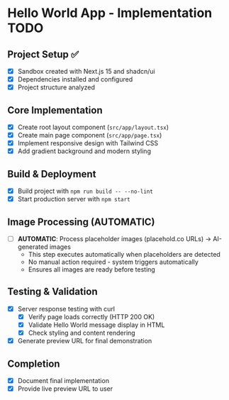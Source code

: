 # Hello World App - Implementation TODO

## Project Setup ✅
- [x] Sandbox created with Next.js 15 and shadcn/ui
- [x] Dependencies installed and configured
- [x] Project structure analyzed

## Core Implementation
- [x] Create root layout component (`src/app/layout.tsx`)
- [x] Create main page component (`src/app/page.tsx`)
- [x] Implement responsive design with Tailwind CSS
- [x] Add gradient background and modern styling

## Build & Deployment
- [x] Build project with `npm run build -- --no-lint`
- [x] Start production server with `npm start`

## Image Processing (AUTOMATIC)
- [ ] **AUTOMATIC**: Process placeholder images (placehold.co URLs) → AI-generated images
  - This step executes automatically when placeholders are detected
  - No manual action required - system triggers automatically
  - Ensures all images are ready before testing

## Testing & Validation
- [x] Server response testing with curl
  - [x] Verify page loads correctly (HTTP 200 OK)
  - [x] Validate Hello World message display in HTML
  - [x] Check styling and content rendering
- [x] Generate preview URL for final demonstration

## Completion
- [x] Document final implementation
- [x] Provide live preview URL to user